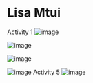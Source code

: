 # Lisa Mtui
Activity 1
![image](https://github.com/lmtui/ECE444-F2023-Assignment1/assets/99363546/cd22dff3-a8f2-4bdf-a61b-4cc43b3dc4e3)

![image](https://github.com/lmtui/ECE444-F2023-Assignment1/assets/99363546/4f1b12a8-ab64-4151-832a-8575ce393729)

![image](https://github.com/lmtui/ECE444-F2023-Assignment1/assets/99363546/7b67b152-c1cb-4c7f-a4cb-08b84ccfe7af)

![image](https://github.com/lmtui/ECE444-F2023-Assignment1/assets/99363546/295de307-c3f5-43e0-bffa-348ac23fdb43)
Activity 5
![image](https://github.com/lmtui/ECE444-F2023-Assignment1/assets/99363546/a803f407-8182-418b-aab6-fed4bfeab713)
